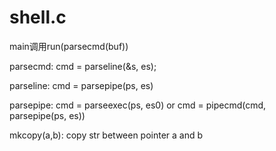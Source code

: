 # shell.c

main调用run(parsecmd(buf))

parsecmd:
cmd = parseline(&s, es);

parseline:
cmd = parsepipe(ps, es)

parsepipe:
cmd = parseexec(ps, es0)
or
cmd = pipecmd(cmd, parsepipe(ps, es))


mkcopy(a,b): copy str between pointer a and b


